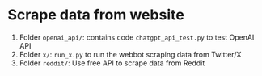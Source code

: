 # Scrape data from website

1. Folder `openai_api/`: contains code `chatgpt_api_test.py` to test OpenAI API
2. Folder `x/`: `run_x.py` to run the webbot scraping data from Twitter/X
3. Folder `reddit/`: Use free API to scrape data from Reddit



